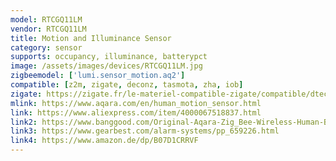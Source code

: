 ```yaml
---
model: RTCGQ11LM
vendor: RTCGQ11LM
title: Motion and Illuminance Sensor
category: sensor
supports: occupancy, illuminance, batterypct
image: /assets/images/devices/RTCGQ11LM.jpg
zigbeemodel: ['lumi.sensor_motion.aq2']
compatible: [z2m, zigate, deconz, tasmota, zha, iob]
zigate: https://zigate.fr/le-materiel-compatible-zigate/compatible/dtecteurdemouvementaqara
mlink: https://www.aqara.com/en/human_motion_sensor.html
link: https://www.aliexpress.com/item/4000067518837.html
link2: https://www.banggood.com/Original-Aqara-Zig_Bee-Wireless-Human-Body-PIR-Sensor-Smart-Home-Kit-From-Xiaomi-Eco-System-p-1177007.html
link3: https://www.gearbest.com/alarm-systems/pp_659226.html
link4: https://www.amazon.de/dp/B07D1CRRVF
---
```

